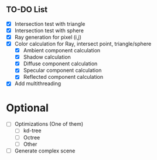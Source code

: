 ## TO-DO List

- [x]  Intersection test with triangle
- [x]  Intersection test with sphere
- [x]  Ray generation for pixel (i,j)
- [x]  Color calculation for Ray, intersect point, triangle/sphere
    -   [x] Ambient component calculation
    -   [x] Shadow calculation
    -   [x] Diffuse component calculation
    -   [x] Specular component calculation
    -   [x] Reflected component calculation
- [x]  Add multithreading

# Optional

- [ ]   Optimizations (One of them)
    -   [ ] kd-tree
    -   [ ] Octree
    -   [ ] Other
- [ ]   Generate complex scene